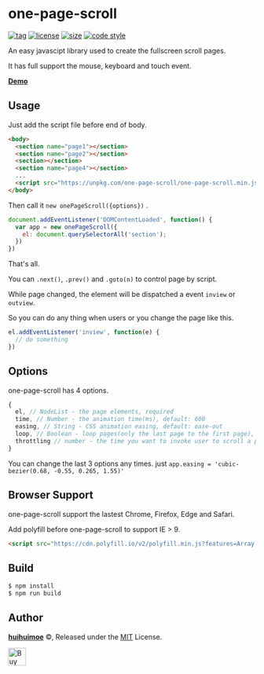 # one-page-scroll
[![tag](https://img.shields.io/github/tag/huihuimoe/one-page-scroll.svg?style=flat-square)](https://github.com/huihuimoe/one-page-scroll/releases)
[![license](https://img.shields.io/github/license/huihuimoe/one-page-scroll.svg?style=flat-square)](https://github.com/huihuimoe/one-page-scroll/blob/master/LICENSE)
[![size](https://img.shields.io/bundlephobia/minzip/one-page-scroll.svg)](https://unpkg.com/one-page-scroll/one-page-scroll.min.js)
[![code style](https://img.shields.io/badge/code_style-standard-brightgreen.svg?style=flat-square)](http://standardjs.com/)

An easy javascipt library used to create the fullscreen scroll pages.

It has full support the mouse, keyboard and touch event.

[**Demo**](http://huihuimoe.github.io/one-page-scroll/demo/)

## Usage
Just add the script file before end of body.
```html
<body>
  <section name="page1"></section>
  <section name="page2"></section>
  <section></section>
  <section name="page4"></section>
  ...
  <script src="https://unpkg.com/one-page-scroll/one-page-scroll.min.js"></script>
</body>
```
Then call it `new onePageScroll({options})` .
```javascript
document.addEventListener('DOMContentLoaded', function() {
  var app = new onePageScroll({
    el: document.querySelectorAll('section');
  })
})
```
That's all.

You can `.next()`, `.prev()` and `.goto(n)` to control page by script.

While page changed, the element will be dispatched a event `inview` or `outview`.

So you can do any thing when users or you change the page like this.
```javascript
el.addEventListener('inview', function(e) {
  // do something
})
```

## Options
one-page-scroll has 4 options.
```javascript
{
  el, // NodeList - the page elements, required
  time, // Number - the animation time(ms), default: 600
  easing, // String - CSS animation easing, default: ease-out
  loop, // Boolean - loop pages(only the last page to the first page), default: false
  throttling // number - the time you want to invoke user to scroll a page at most once
}
```
You can change the last 3 options any times. just `app.easing = 'cubic-bezier(0.68, -0.55, 0.265, 1.55)'`

## Browser Support
one-page-scroll support the lastest Chrome, Firefox, Edge and Safari.

Add polyfill before one-page-scroll to support IE > 9.
```html
<script src="https://cdn.polyfill.io/v2/polyfill.min.js?features=Array.prototype.findIndex,Array.prototype.includes,Array.prototype.forEach,CustomEvent"></script>
```

## Build
```bash
$ npm install
$ npm run build
```

## Author
**[huihuimoe](https://github.com/huihuimoe)** ©, Released under the [MIT](./LICENSE) License.

<a href='https://ko-fi.com/A22139T1' target='_blank'><img height='36' style='border:0px;height:36px;' src='https://az743702.vo.msecnd.net/cdn/kofi2.png?v=0' border='0' alt='Buy Me a Coffee' /></a>
